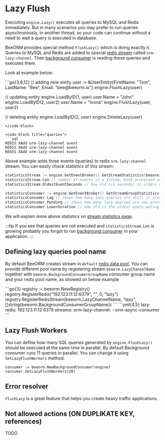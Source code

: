 # Lazy Flush

Executing `engine.Lazy()` executes all queries to MySQL and Redis immediately.
But in many scenarios you may prefer to run queries asynchronously, in another thread, so your code can continue
without a need to wait a query is executed in database.

BeeORM provides special method `FlushLazy()` which is doing exactly it. Queries to MySQL and Redis are added to special [redis stream](https://redis.io/docs/data-types/streams/) 
called `orm-lazy-channel`. Then [background consumer](/guide/background_consumer.html) is reading these queries and executes them.

Look at example below:

<code-group>
<code-block title="code">
```go{3,8,12}
// adding new entity
user := &UserEntity{FirstName: "Tom", LastName: "Bee", Email: "bee@beeorm.io"}
engine.FlushLazy(user) 

// updating entity
engine.LoadByID(1, user)
user.Name = "John"
engine.LoadByID(2, user2)
user.Name = "Ivona"
engine.FlushLazy(user, user2)

// deleting entity
engine.LoadByID(2, user)
engine.DeleteLazy(user)
```
</code-block>

<code-block title="queries">
```sql
REDIS XAdd orm-lazy-channel event
REDIS XAdd orm-lazy-channel event
REDIS XAdd orm-lazy-channel event
```
</code-block>
</code-group>

Above example adds three events (queries) to redis `orm-lazy-channel` stream. You can easily check statistics of this stream:

```go
statisticsStream := engine.GetEventBroker().GetStreamStatistics(beeorm.LazyChannelName)
statisticsStream.Len // number of events in a stream, both processed and waiting to be processed by stream group.
statisticsStream.OldestEventSeconds // how old (in seconds) is olders query that needs to be executed

statisticsConsumer := engine.GetEventBroker().GetStreamGroupStatistics(beeorm.LazyChannelName, beeorm.BackgroundConsumerGroupName)
statisticsConsumer.Lag // shows how many lazy queries are still in stream waiting to be executed, works only with redis 7
statisticsConsumer.Pending // shows how many lazy queries are now processed by `BackgroundConsumer`
statisticsConsumer.LowerDuration // how old is the oldest query wating in stream to be executed
```

We will explain more above statistics on [stream statistics page](/guide/event_broker.html#stream-statistics).

:::tip
If you see that queries are not executed and `statisticsStream.Len` is growing probably you forgot to run [background consumer](/guide/background_consumer.html) in your application.
:::

## Defining lazy queries pool name

By default BeeORM creates stream in `default` [redis data pool](/guide/data_pools.html#redis-server-pool).
You can provide different pool name by registering stream `beeorm.LazyChannelName` together with `beeorm.BackgroundConsumerGroupName`
consumer group name and your redis pool name, as showed on below example

<code-group>
<code-block title="code">
```go{3}
registry := beeorm.NewRegistry()
registry.RegisterRedis("192.123.11.12:6379", "", 0, "lazy")
registry.RegisterRedisStream(beeorm.LazyChannelName, "lazy", []string{beeorm.BackgroundConsumerGroupName})
```
</code-block>

<code-block title="yaml">
```yml{4,5}
lazy:
    redis: 192.123.11.12:6379
    streams:
        orm-lazy-channel:
          - orm-async-consumer
```
</code-block>
</code-group>

## Lazy Flush Workers

You can define how many SQL queries generated by `engine.FlushLazy()` should be executed at the same time in
parallel. By default Background consumer runs 11 queries in parallel. You can change it using
`SetLazyFlushWorkers` method:

```go{2}
consumer := beeorm.NewBackgroundConsumer(engine)
consumer.SetLazyFlushWorkers(20)
```

## Error resolver

`FlushLazy` is a great feature that helps you create heavy traffic applications. 

## Not allowed actions (ON DUPLIKATE KEY, references)

TODO
